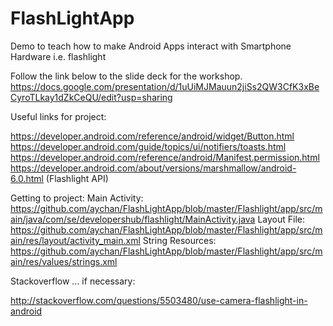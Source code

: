 # FlashLightApp
Demo to teach how to make Android Apps interact with Smartphone Hardware i.e. flashlight

Follow the link below to the slide deck for the workshop.
https://docs.google.com/presentation/d/1uUiMJMauun2jiSs2QW3CfK3xBeCyroTLkay1dZkCeQU/edit?usp=sharing

Useful links for project:

https://developer.android.com/reference/android/widget/Button.html
https://developer.android.com/guide/topics/ui/notifiers/toasts.html
https://developer.android.com/reference/android/Manifest.permission.html
https://developer.android.com/about/versions/marshmallow/android-6.0.html (Flashlight API)

Getting to project:
Main Activity: 		https://github.com/aychan/FlashLightApp/blob/master/Flashlight/app/src/main/java/com/se/developershub/flashlight/MainActivity.java
Layout File: 		https://github.com/aychan/FlashLightApp/blob/master/Flashlight/app/src/main/res/layout/activity_main.xml
String Resources: 	https://github.com/aychan/FlashLightApp/blob/master/Flashlight/app/src/main/res/values/strings.xml


Stackoverflow ... if necessary:

http://stackoverflow.com/questions/5503480/use-camera-flashlight-in-android